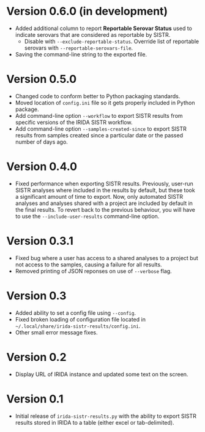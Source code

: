 # Version 0.6.0 (in development)

* Added additional column to report **Reportable Serovar Status** used to indicate serovars that are considered as reportable by SISTR.
    * Disable with `--exclude-reportable-status`. Override list of reportable serovars with `--reportable-serovars-file`.
* Saving the command-line string to the exported file.

# Version 0.5.0

* Changed code to conform better to Python packaging standards.
* Moved location of `config.ini` file so it gets properly included in Python package.
* Add command-line option `--workflow` to export SISTR results from specific versions of the IRIDA SISTR workflow.
* Add command-line option `--samples-created-since` to export SISTR results from samples created since a particular date or the passed number of days ago.

# Version  0.4.0

* Fixed performance when exporting SISTR results.  Previously, user-run SISTR analyses where included in the results by default, but these took a significant amount of time to export.  Now, only automated SISTR analyses and analyses shared with a project are included by default in the final results.  To revert back to the previous behaviour, you will have to use the `--include-user-results` command-line option.

# Version 0.3.1

* Fixed bug where a user has access to a shared analyses to a project but not access to the samples, causing a failure for all results.
* Removed printing of JSON reponses on use of `--verbose` flag.

# Version 0.3

* Added ability to set a config file using `--config`.
* Fixed broken loading of configuration file located in `~/.local/share/irida-sistr-results/config.ini`.
* Other small error message fixes.

# Version 0.2

* Display URL of IRIDA instance and updated some text on the screen.

# Version 0.1

* Initial release of `irida-sistr-results.py` with the ability to export SISTR results stored in IRIDA to a table (either excel or tab-delimited).
